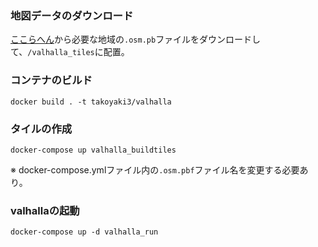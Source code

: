 
### 地図データのダウンロード

[ここらへん](https://download.geofabrik.de/asia/japan.html)から必要な地域の``.osm.pb``ファイルをダウンロードして、``/valhalla_tiles``に配置。

### コンテナのビルド

```
docker build . -t takoyaki3/valhalla
```

### タイルの作成

```
docker-compose up valhalla_buildtiles
```

※ docker-compose.ymlファイル内の``.osm.pbf``ファイル名を変更する必要あり。

### valhallaの起動

```
docker-compose up -d valhalla_run
```

